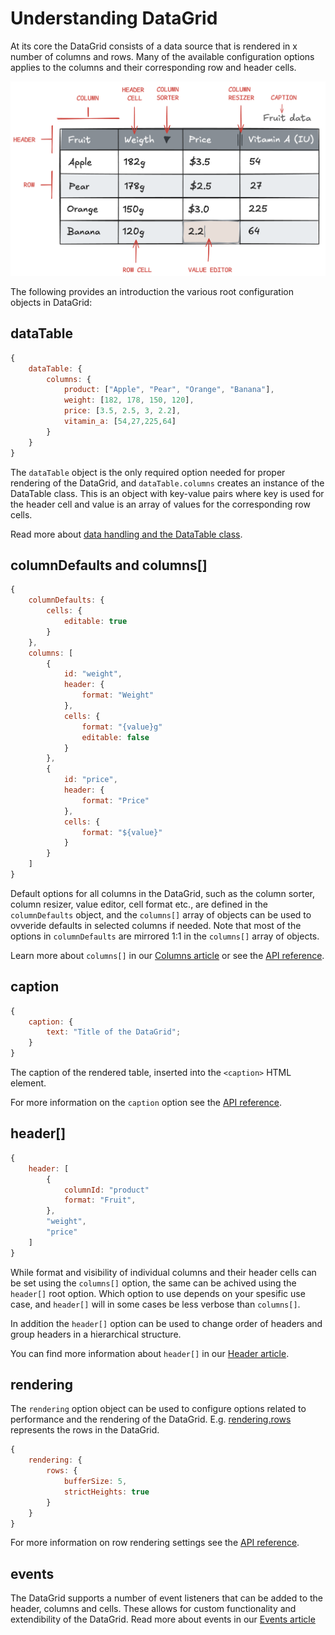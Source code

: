 # Understanding DataGrid
At its core the DataGrid consists of a data source that is rendered in x number of columns and rows. Many of the available configuration options applies to the columns and their corresponding row and header cells.

![table](ill_table.png)

The following provides an introduction the various root configuration objects in DataGrid:

## dataTable
```js
{
    dataTable: {
        columns: {
            product: ["Apple", "Pear", "Orange", "Banana"],
            weight: [182, 178, 150, 120],
            price: [3.5, 2.5, 3, 2.2],
            vitamin_a: [54,27,225,64]
        }
    }
}
```

The `dataTable` object is the only required option needed for proper rendering of the DataGrid, and `dataTable.columns` creates an instance of the DataTable class. This is an object with key-value pairs where key is used for the header cell and value is an array of values for the corresponding row cells.

Read more about [data handling and the DataTable class](https://www.highcharts.com/docs/dashboards/data-table).

## columnDefaults and columns[]
```js
{
    columnDefaults: {
        cells: {
            editable: true
        }
    },
    columns: [
        {
            id: "weight",
            header: {
                format: "Weight"
            },
            cells: {
                format: "{value}g"
                editable: false
            }
        },
        {
            id: "price",
            header: {
                format: "Price"
            },
            cells: {
                format: "${value}"
            }
        }
    ]
}
```

Default options for all columns in the DataGrid, such as the column sorter, column resizer, value editor, cell format etc., are defined in the `columnDefaults` object, and the `columns[]` array of objects can be used to ovveride defaults in selected columns if needed. Note that most of the options in `columnDefaults` are mirrored 1:1 in the `columns[]` array of objects.

Learn more about `columns[]` in our [Columns article](https://www.highcharts.com/docs/datagrid/columns) or see the [API reference](https://api.highcharts.com/dashboards/#interfaces/DataGrid_Options.Options-1#columnDefaults).

## caption
```js
{
    caption: {
        text: "Title of the DataGrid";
    }
}
```

The caption of the rendered table, inserted into the `<caption>` HTML element.

For more information on the `caption` option see the [API reference](https://api.highcharts.com/dashboards/#interfaces/DataGrid_Options.Options-1#caption).

## header[]
```js
{
    header: [
        {
            columnId: "product"
            format: "Fruit",
        },
        "weight",
        "price"
    ]
}
```

While format and visibility of individual columns and their header cells can be set using the `columns[]` option, the same can be achived using the `header[]` root option. Which option to use depends on your spesific use case, and `header[]` will in some cases be less verbose than `columns[]`.

In addition the `header[]` option can be used to change order of headers and group headers in a hierarchical structure.

You can find more information about `header[]` in our [Header article](https://www.highcharts.com/docs/datagrid/header).

## rendering
The `rendering` option object can be used to configure options related to performance and the rendering of the DataGrid. E.g. [rendering.rows](https://api.highcharts.com/dashboards/#classes/DataGrid_Table_Row.Row-1) represents the rows in the DataGrid.

```js
{
    rendering: {
        rows: {
            bufferSize: 5,
            strictHeights: true
        }
    }
}
```

For more information on row rendering settings see the [API reference](https://api.highcharts.com/dashboards/#interfaces/DataGrid_Options.RowsSettings).

## events
The DataGrid supports a number of event listeners that can be added to the header, columns and cells. These allows for custom functionality and extendibility of the DataGrid. Read more about events in our [Events article](https://www.highcharts.com/docs/datagrid/events)
